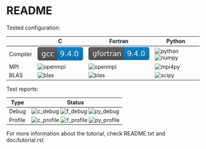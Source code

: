 # README

Tested configuration:

|           | C   | Fortran | Python |
| ---       | --- | ---     | ---    |
| Compiler  | ![c_compiler](https://raw.githubusercontent.com/armflorentlebeau/arm_hpc_tools_trial/master/.github/badges/gcc.svg) | ![f_compiler](https://raw.githubusercontent.com/armflorentlebeau/arm_hpc_tools_trial/master/.github/badges/gfortran.svg) | ![python](badges/python) ![numpy](badges/numpy) |
| MPI       | ![openmpi](badges/openmpi) | ![openmpi](badges/openmpi) | ![mpi4py](badges/mpi4py) |
| BLAS      | ![blas](badges/blas) | ![blas](badges/blas) | ![scipy](badges/scipy) |

Test reports:

| Type      | Status |
| ---       | ---    |
| Debug     | ![c_debug](badges/c_dbg) ![f_debug](badges/f_dbg) ![py_debug](badges/py_dbg) |
| Profile   | ![c_profile](badges/c_prof) ![f_profile](badges/f_prof) ![py_profile](badges/py_prof) |

For more information about the tutorial, check README.txt and doc/tutorial.rst
